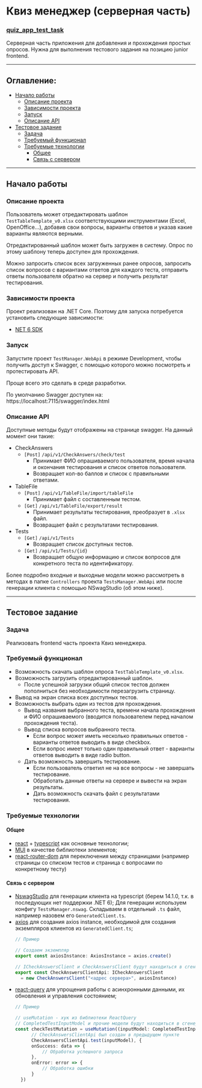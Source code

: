 # Квиз менеджер (серверная часть)
### [quiz_app_test_task](https://github.com/SimpSlogger/quiz_app_test_task)

Серверная часть приложения для добавления и прохождения простых опросов. 
Нужна для выполнения тестового задания на позицию junior frontend.

---
## Оглавление:
- [Начало работы](#начало-работы)
  - [Описание проекта](#описание-проекта)
  - [Зависимости проекта](#зависимости-проекта)
  - [Запуск](#запуск)
  - [Описание API](#описание-api)
- [Тестовое задание](#тестовое-задание)
  - [Задача](#задача)
  - [Требуемый функционал](#требуемый-функционал)
  - [Требуемые технологии](#требуемые-технологии)
    - [Общее](#общее)
    - [Связь с сервером](#связь-с-сервером)
---

## Начало работы
### Описание проекта
Пользователь может отредактировать шаблон `TestTableTemplate_v0.xlsx` соответствующими инструментами 
(Excel, OpenOffice...), добавив свои вопросы, варианты ответов и указав какие варианты
являются верными.

Отредактированный шаблон может быть загружен в систему. Опрос по
этому шаблону теперь доступен для прохождения.

Можно запросить список всех загруженных ранее опросов, запросить список вопросов
с вариантами ответов для каждого теста, отправить ответы пользователя обратно на сервер и получить 
результат тестирования.

### Зависимости проекта
Проект реализован на .NET Core.
Поэтому для запуска потребуется установить следующие зависимости:
- [NET 6 SDK](https://dotnet.microsoft.com/ru-ru/download/dotnet/6.0)

### Запуск
Запустите проект `TestManager.WebApi` в режиме Development, чтобы получить доступ 
к Swagger, с помощью которого можно посмотреть и протестировать API.

Проще всего это сделать в среде разработки.

По умолчанию Swagger доступен на: https://localhost:7115/swagger/index.html

### Описание API
Доступные методы будут отображены на странице swagger. На данный момент они такие:
- CheckAnswers
  - `[Post]` `/api/v1/CheckAnswers/check/test`
    - Принимает ФИО опрашиваемого пользователя, время начала и окончания тестирования и
    список ответов пользователя.
    - Возвращает кол-во баллов и список с правильными ответами.
- TableFile
  - `[Post]` `/api/v1/TableFile/import/tableFile`
    - Принимает файл с составленным тестом.
  - `[Get]` `/api/v1/TableFile/export/result`
    - Принимает результаты тестирования, преобразует в `.xlsx` файл.
    - Возвращает файл с результатами тестирования.
- Tests
  - `[Get]` `/api/v1/Tests`
    - Возвращает список доступных тестов.
  - `[Get]` `/api/v1/Tests/{id}`
    - Возвращает общую информацию и список вопросов для конкретного теста по идентификатору.
  
Более подробно входные и выходные модели можно рассмотреть в методах в папке `Controllers` проекта `TestsManager.WebApi`
или после генерации клиента с помощью NSwagStudio (об этом ниже).

---

## Тестовое задание
### Задача
Реализовать frontend часть проекта Квиз менеджера.

### Требуемый функционал
- Возможность скачать шаблон опроса `TestTableTemplate_v0.xlsx`.
- Возможность загрузить отредактированный шаблон.
  - После успешной загрузки общий список тестов должен пополниться без необходимости перезагрузить страницу.
- Вывод на экран списка всех доступных тестов.
- Возможность выбрать один из тестов для прохождения.
  - Вывод названия выбранного теста, времени начала прохождения и ФИО опрашиваемого (вводится пользователем перед началом прохождения теста).
  - Вывод списка вопросов выбранного теста.
    - Если вопрос может иметь несколько правильных ответов - варианты ответов выводить в виде checkbox.
    - Если вопрос имеет только один правильный ответ - варианты ответов выводить в виде radio button.
  - Дать возможность завершить тестирование.
    - Если пользователь ответил не на все вопросы - не завершать тестирование. 
    - Обработать данные ответы на сервере и вывести на экран результаты.
    - Дать возможность скачать файл с результатами тестирования.

### Требуемые технологии
#### Общее
- [react](https://react.dev/learn) + [typescript](https://www.typescriptlang.org/docs/) как основные технологии;
- [MUI](https://mui.com/material-ui/getting-started/) в качестве библиотеки элементов;
- [react-router-dom](https://reactrouter.com/) для переключения между страницами (например страницы со списком тестов и страница с вопросами по конкретному тесту)
#### Связь с сервером
- [NswagStudio](https://github.com/RicoSuter/NSwag/releases/tag/v14.1.0) для генерации клиента на typescript (берем 14.1.0, т.к. в последующих нет поддержки .NET 6);
  Для генерации используем конфигу `TestsManager.nswag`. Складываем в отдельный `.ts` файл, например назовем его `GeneratedClient.ts`.
- [axios](https://axios-http.com/ru/docs/intro) для создания axios instance, необходимой для создания экземпляров клиентов из `GeneratedClient.ts`;
  ```typescript
  // Пример
  
  // Создаем экземпляр
  export const axiosInstance: AxiosInstance = axios.create()
  
  // ICheckAnswersClient и CheckAnswersClient будут находиться в сгенерированном клиенте
  export const CheckAnswersClientApi: ICheckAnswersClient
    = new CheckAnswersClient("<адрес сервера>", axiosInstance)
  ```
- [react-query](https://tanstack.com/query/v5/docs/framework/react/overview) для упрощения работы с асинхронными данными, их обновления и управления состоянием;
  ```typescript
  // Пример
  
  // useMutation - хук из библиотеки ReactQuery
  // CompletedTestInputModel и прочие модели будут находиться в сгенерированном клиенте
  const checkTestMutation = useMutation((inputModel: CompletedTestInputModel) =>
        // CheckAnswersClientApi был создан в предыдущем пункте
        CheckAnswersClientApi.test(inputModel), {
        onSuccess: data => {
            // Обработка успешного запроса
        },
        onError: error => {
            // Обработка ошибки
        }
    })
  ```
